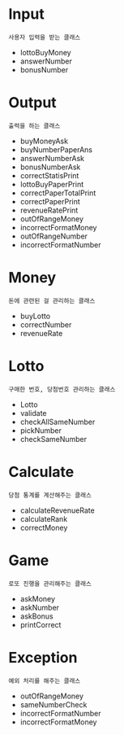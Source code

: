 # Input
    사용자 입력을 받는 클래스
- lottoBuyMoney
- answerNumber
- bonusNumber
# Output
    출력을 하는 클래스
- buyMoneyAsk
- buyNumberPaperAns
- answerNumberAsk
- bonusNumberAsk
- correctStatisPrint
- lottoBuyPaperPrint
- correctPaperTotalPrint
- correctPaperPrint
- revenueRatePrint
- outOfRangeMoney
- incorrectFormatMoney
- outOfRangeNumber
- incorrectFormatNumber
# Money
    돈에 관련된 걸 관리하는 클래스
- buyLotto
- correctNumber
- revenueRate
# Lotto
    구매한 번호, 당첨번호 관리하는 클래스
- Lotto
- validate
- checkAllSameNumber
- pickNumber
- checkSameNumber
# Calculate
    당첨 통계를 계산해주는 클래스
- calculateRevenueRate
- calculateRank
- correctMoney
# Game
    로또 진행을 관리해주는 클래스
- askMoney
- askNumber
- askBonus
- printCorrect
# Exception
    예외 처리를 해주는 클래스
- outOfRangeMoney
- sameNumberCheck
- incorrectFormatNumber
- incorrectFormatMoney
